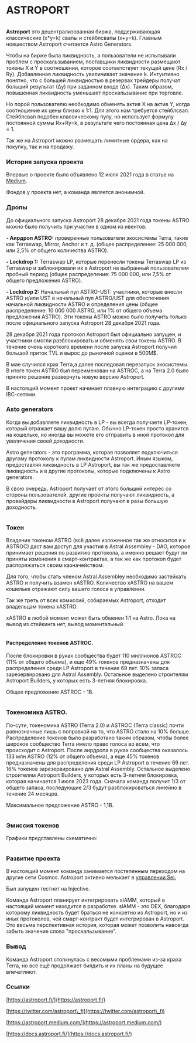 # ASTROPORT

<figure><img src="../.gitbook/assets/image (5) (4).png" alt=""><figcaption></figcaption></figure>

**Astroport** это децентрализованная биржа, поддерживающая классические (x\*y=k) свапы и стейблсвапы (x+y=k). Главным новшеством Astroport считается Astro Generators.

Чтобы на бирже была ликвидность, а пользователи не испытывали проблем с проскальзыванием, поставщики ликвидности размещают токены X и Y в соотношении, которое соответствует текущей цене (Rx / Ry). Добавленная ликвидность увеличивает значение k. Интуитивно понятно, что с большей ликвидностью в резервах трейдеры получат больший результат (∆y) при заданном входе (∆x). Таким образом, повышенная ликвидность уменьшает проскальзывание при торговле.

Но порой пользователю необходимо обменять актив X на актив Y, когда соотношение их цены близко к 1:1. Для этого нам требуется стейблсвап. Стейблсвап подобен классическому пулу, но использует формулу постоянной суммы Rx+Ry=k, в результате чего постоянная цена ∆x / ∆y = 1.

Так же на Astroport можно размещать лимитные ордера, как на покупку, так и на продажу.

### **История запуска проекта** <a href="#mzxw" id="mzxw"></a>

Впервые о проекте было объявлено 12 июля 2021 года в статье на [Medium](https://astroport.medium.com/introducing-astroport-a-next-generation-amm-on-terra-119d94a061e4).

Фондов у проекта нет, а команда является анонимной.

### Дропы

До официального запуска Astroport 28 декабря 2021 года токены ASTRO можно было получить при участии в одном из ивентов:

**- Аирдроп ASTRO:** проверенные пользователи экосистемы Terra, такие как Terraswap, Mirror, Anchor и т. д. (общее распределение: 25 000 000, или 2,5% от общего количества ASTRO).

**- Lockdrop 1:** Terraswap LP, которые перенесли токены Terraswap LP из Terraswap и заблокировали их в Astroport на выбранный пользователем пробный период (общее распределение: 75 000 000, или 7,5% от общего предложения ASTRO).

**- Lockdrop 2:** Начальный пул ASTRO-UST: участники, которые внесли ASTRO и/или UST в начальный пул ASTRO/UST для обеспечения начальной ликвидности ASTRO и определения цены (общее распределение: 10 000 000 ASTRO, или 1% от общего объема предложения ASTRO). Эти токены ASTRO можно было получить только после официального запуска Astroport 28 декабря 2021 года.

28 декабря 2021 года протокол Astroport был официально запущен, и участники смогли разблокировать и обменять свои токены ASTRO. В течение очень короткого времени после запуска Astroport получил большой приток TVL и вырос до рыночной оценки в 500M$.

В мае случился крах Terra,а далее последовал перезапуск экосистемы. В итоге токен ASTRO был переименован на ASTROC, а на Terra 2.0 было принято решение развернуть новую версию Astroport.

В настоящий момент проект начинает плавную интеграцию с другими IBC-сетями.

### Asto generators <a href="#00mg" id="00mg"></a>

Когда вы добавляете ликвидность в LP - вы всегда получаете LP-токен, который отражает вашу долю пулаю. Обычно LP-токен просто хранится на кошельке, но иногда вы можете его отправить в иной протокол для увеличения своей доходности.

Astro generators - это программа, которая позволяет подключиться другому протоколу к пулам ликвидности Astroport. Иным языком, предоставляя ликвидность в LP Astroport, вы так же предоставляете ликвидность и в другие протоколы, которые подключены к Astro generators.

В свою очередь, Astroport получает от этого больший интерес со стороны пользователей, другие проекты получают ликвидность, а провайдеры ликвидности в Astroport получают в разы большую доходность.

<figure><img src="../.gitbook/assets/image (3) (5).png" alt=""><figcaption></figcaption></figure>

### Токен

Владение токеном ASTRO (всё далее изложенное так же относится и к ASTROC) даст вам доступ для участия в Astral Assembley - DAO, которое принимает решения по развитию протокола, а именно решает будут ли приняты изменения в смарт-контрактах, а так же как протокол будет распоряжаться своим казначейством.

Для того, чтобы стать членом Astral Assembley необходимо застейкать ASTRO и получить взамен xASTRO. Количество xASTRO на вашем кошельке отражают силу вашего голоса в управлении.

Так же треть от всех комиссий, собираемых Astroport, отходит владельцам токена xASTRO.

xASTRO в любой момент может быть обменен 1:1 на Astro. Лока на вывод из стейкинга нет, вывод моментальный.

<figure><img src="../.gitbook/assets/image (7).png" alt=""><figcaption></figcaption></figure>

#### Распределение токенов ASTROC.

После блокировки в руках сообщества будет 110 миллионов ASTROС (11% от общего объема), и еще 49% токенов предназначены для распределения среди LP Astroport в течение 69 лет. 10% запаса зарезервировано для Astral Assembly. Остальное выделено строителям Astroport Builders, у которых есть 3-летняя блокировка.

Общее предложение ASTROC - 1B.

<figure><img src="../.gitbook/assets/image (3) (4).png" alt=""><figcaption></figcaption></figure>

### Токеномика ASTRO.&#x20;

По-сути, токеномика ASTRO (Terra 2.0) и ASTROC (Terra classic) почти равнозначные лишь с поправкой на то, что ASTRO стало на 10% больше. Распределение токенов было разработано таким образом, чтобы более широкое сообщество Terra имело право голоса во всем, что происходит с Astroport. После аирдропа в руках сообщества оказалось 133 млн ASTRO (12% от общего объема), а еще 45% токенов предназначены для распределения среди LP Astroport в течение 69 лет. 16% токенов зарезервировано для Astral Assembly. Остальное выделено строителям Astroport Builders, у которых есть 3-летняя блокировка, которая начинается 1 июля 2023 года. Сначала команда получит 1/3 от общего запаса, последующие 2/3 будут разблокироваться линейно в течение 24 месяцев.

Максимальное предложение ASTRO - 1,1B.

<figure><img src="../.gitbook/assets/image (22).png" alt=""><figcaption></figcaption></figure>

### Эмиссия токенов

Графики представлены схематично:

<figure><img src="../.gitbook/assets/image (4) (5).png" alt=""><figcaption></figcaption></figure>

### Развитие проекта

В настоящий момент команда занимается постепенным переходом на другие сети Cosmos. Astroport активно мелькает в [управлении Sei.](https://sei.explorers.guru/proposal/91)

Был запущен тестнет на Injective.

Команда Astroport планирует интегрировать slAMM, который в настоящий момент находится в разработке. slAMM - это DEX, благодаря которому ликвидность будет браться не конкретно из Astroport, но и из иных протоколов, чей смарт-контракт будет интегрирован в Astroport. Это весьма перспективная история, которая может позволить навсегда забыть значение слова "проскальзывание".

### Вывод <a href="#xzbc" id="xzbc"></a>

Команда Astroport столкнулась с весомыми проблемами из-за краха Terra, но всё ещё продолжает билдить и их планы на будущее впечатляют.

### Ссылки <a href="#g4si" id="g4si"></a>

[https://astroport.fi/](https://astroport.fi/)

[https://twitter.com/astroport\_fi](https://twitter.com/astroport\_fi)

[https://astroport.medium.com/](https://astroport.medium.com/)

[https://docs.astroport.fi/](https://docs.astroport.fi/)
